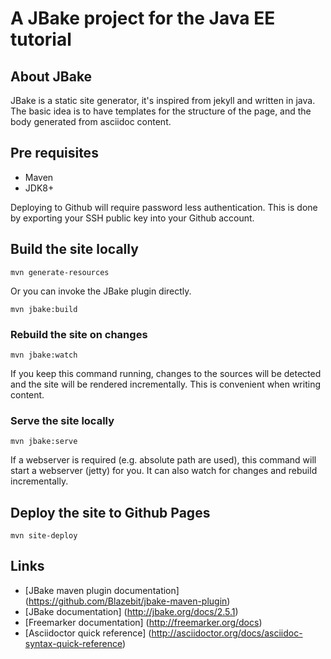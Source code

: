 # A JBake project for the Java EE tutorial

## About JBake

JBake is a static site generator, it's inspired from jekyll and written in java.
The basic idea is to have templates for the structure of the page, and the body generated from asciidoc content.

## Pre requisites

- Maven
- JDK8+

Deploying to Github will require password less authentication.
This is done by exporting your SSH public key into your Github account.

## Build the site locally

```
mvn generate-resources
```

Or you can invoke the JBake plugin directly.

```
mvn jbake:build
```

### Rebuild the site on changes

```
mvn jbake:watch
```

If you keep this command running, changes to the sources will be detected and the site will be rendered incrementally.
This is convenient when writing content.

### Serve the site locally

```
mvn jbake:serve
```

If a webserver is required (e.g. absolute path are used), this command will start a webserver (jetty) for you.
It can also watch for changes and rebuild incrementally.

## Deploy the site to Github Pages

```
mvn site-deploy
```

## Links

- [JBake maven plugin documentation] (https://github.com/Blazebit/jbake-maven-plugin)
- [JBake documentation] (http://jbake.org/docs/2.5.1)
- [Freemarker documentation] (http://freemarker.org/docs)
- [Asciidoctor quick reference] (http://asciidoctor.org/docs/asciidoc-syntax-quick-reference)